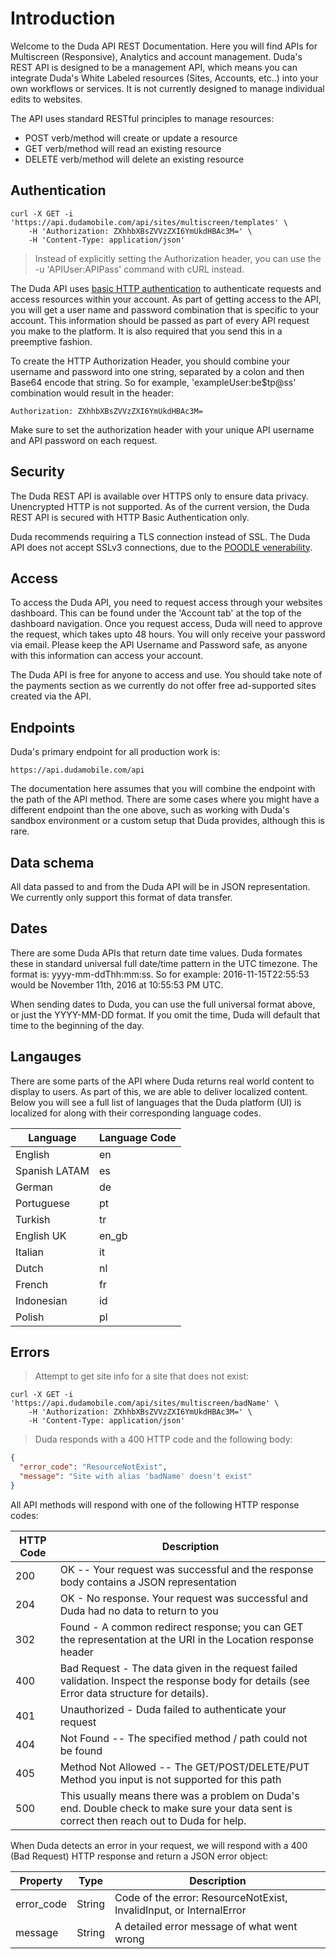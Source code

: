 # Introduction

Welcome to the Duda API REST Documentation. Here you will find APIs for Multiscreen (Responsive), Analytics and account management. Duda's REST API is designed to be a management API, which means you can integrate Duda's White Labeled resources (Sites, Accounts, etc..) into your own workflows or services. It is not currently designed to manage individual edits to websites.

The API uses standard RESTful principles to manage resources:

* POST verb/method will create or update a resource
* GET verb/method will read an existing resource
* DELETE verb/method will delete an existing resource

## Authentication

```shell
curl -X GET -i 'https://api.dudamobile.com/api/sites/multiscreen/templates' \
	-H 'Authorization: ZXhhbXBsZVVzZXI6YmUkdHBAc3M=' \ 
	-H 'Content-Type: application/json'
```
> Instead of explicitly setting the Authorization header, you can use the -u 'APIUser:APIPass' command with cURL instead.

The Duda API uses <a href="https://en.wikipedia.org/wiki/Basic_access_authentication" target="_blank">basic HTTP authentication</a> to authenticate requests and access resources within your account. As part of getting access to the API, you will get a user name and password combination that is specific to your account. This information should be passed as part of every API request you make to the platform. It is also required that you send this in a preemptive fashion. 

To create the HTTP Authorization Header, you should combine your username and password into one string, separated by a colon and then Base64 encode that string. So for example, 'exampleUser:be$tp@ss' combination would result in the header:

`Authorization: ZXhhbXBsZVVzZXI6YmUkdHBAc3M=`

<aside class="notice">
Make sure to set the authorization header with your unique API username and API password on each request.
</aside>

## Security 

The Duda REST API is available over HTTPS only to ensure data privacy. Unencrypted HTTP is not supported. As of the current version, the Duda REST API is secured with HTTP Basic Authentication only.

Duda recommends requiring a TLS connection instead of SSL. The Duda API does not accept SSLv3 connections, due to the [POODLE venerability](http://en.wikipedia.org/wiki/POODLE).  

## Access

To access the Duda API, you need to request access through your websites dashboard. This can be found under the 'Account tab' at the top of the dashboard navigation. Once you request access, Duda will need to approve the request, which takes upto 48 hours. You will only receive your password via email. Please keep the API Username and Password safe, as anyone with this information can access your account. 

The Duda API is free for anyone to access and use. You should take note of the payments section as we currently do not offer free ad-supported sites created via the API.

## Endpoints

Duda's primary endpoint for all production work is: 

`https://api.dudamobile.com/api`

The documentation here assumes that you will combine the endpoint with the path of the API method. There are some cases where you might have a different endpoint than the one above, such as working with Duda's sandbox environment or a custom setup that Duda provides, although this is rare. 

## Data schema

All data passed to and from the Duda API will be in JSON representation. We currently only support this format of data transfer.

## Dates

There are some Duda APIs that return date time values. Duda formates these in standard universal full date/time pattern in the UTC timezone. The format is: yyyy-mm-ddThh:mm:ss. So for example: 2016-11-15T22:55:53 would be November 11th, 2016 at 10:55:53 PM UTC.

When sending dates to Duda, you can use the full universal format above, or just the YYYY-MM-DD format. If you omit the time, Duda will default that time to the beginning of the day. 

## Langauges

There are some parts of the API where Duda returns real world content to display to users. As part of this, we are able to deliver localized content. Below you will see a full list of languages that the Duda platform (UI) is localized for along with their corresponding language codes. 


Language | Language Code
--------- | -------
English | en
Spanish LATAM | es
German | de
Portuguese | pt
Turkish | tr
English UK | en_gb
Italian | it
Dutch | nl
French | fr
Indonesian | id
Polish | pl

## Errors

> Attempt to get site info for a site that does not exist:

```shell
curl -X GET -i 'https://api.dudamobile.com/api/sites/multiscreen/badName' \
    -H 'Authorization: ZXhhbXBsZVVzZXI6YmUkdHBAc3M=' \ 
    -H 'Content-Type: application/json'
```
> Duda responds with a 400 HTTP code and the following body:

```json
{
  "error_code": "ResourceNotExist",
  "message": "Site with alias 'badName' doesn't exist"
}
```

All API methods will respond with one of the following HTTP response codes:


HTTP Code | Description
---------- | -------
200 | OK -- Your request was successful and the response body contains a JSON representation
204 | OK - No response. Your request was successful and Duda had no data to return to you
302 | Found - A common redirect response; you can GET the representation at the URI in the Location response header
400 | Bad Request - The data given in the request failed validation. Inspect the response body for details (see Error data structure for details).
401 | Unauthorized - Duda failed to authenticate your request
404 | Not Found -- The specified method / path could not be found
405 | Method Not Allowed -- The GET/POST/DELETE/PUT Method you input is not supported for this path
500 | This usually means there was a problem on Duda's end. Double check to make sure your data sent is correct then reach out to Duda for help.

When Duda detects an error in your request, we will respond with a 400 (Bad Request) HTTP response and return a JSON error object:

Property | Type | Description
---------- | ---------- | ----------
error_code | String | Code of the error: ResourceNotExist, InvalidInput, or InternalError
message | String | A detailed error message of what went wrong